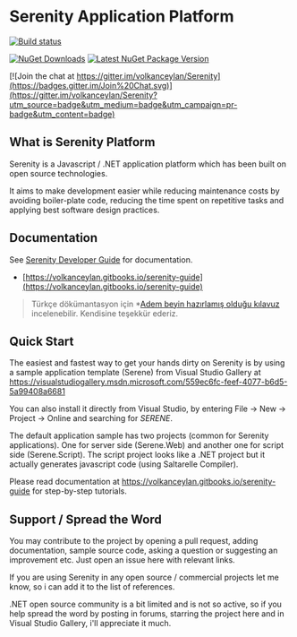Serenity Application Platform
=============================

[![Build status](https://ci.appveyor.com/api/projects/status/hfs2elisqkmg7fp7?svg=true)](https://ci.appveyor.com/project/volkanceylan/serenity)

[![NuGet Downloads](https://img.shields.io/nuget/dt/Serenity.Core.svg?label=NuGet%20Downloads)](http://www.nuget.org/packages/Serenity.Core/) [![Latest NuGet Package Version](https://img.shields.io/nuget/v/Serenity.Core.svg?label=Latest%20NuGet%20Package)](http://www.nuget.org/packages/Serenity.Core/)

[![Join the chat at https://gitter.im/volkanceylan/Serenity](https://badges.gitter.im/Join%20Chat.svg)](https://gitter.im/volkanceylan/Serenity?utm_source=badge&utm_medium=badge&utm_campaign=pr-badge&utm_content=badge)

## What is Serenity Platform

Serenity is a Javascript / .NET application platform which has been built on open source technologies. 

It aims to make development easier while reducing maintenance costs by avoiding boiler-plate code, reducing the time spent on repetitive tasks and applying best software design practices. 

## Documentation

See [Serenity Developer Guide](https://volkanceylan.gitbooks.io/serenity-guide) for documentation.

* [https://volkanceylan.gitbooks.io/serenity-guide](https://volkanceylan.gitbooks.io/serenity-guide)

> Türkçe dökümantasyon için *[Adem beyin hazırlamış olduğu kılavuz](https://www.gitbook.com/star/book/ademc/serenity-gelistirici-dokumani) incelenebilir. Kendisine teşekkür ederiz.

## Quick Start

The easiest and fastest way to get your hands dirty on Serenity is by using a sample application template (Serene) from Visual Studio Gallery at https://visualstudiogallery.msdn.microsoft.com/559ec6fc-feef-4077-b6d5-5a99408a6681

You can also install it directly from Visual Studio, by entering File -> New -> Project -> Online and searching for *SERENE*.

The default application sample has two projects (common for Serenity applications). One for server side (Serene.Web) and another one for script side (Serene.Script). The script project looks like a .NET project but it actually generates javascript code (using Saltarelle Compiler). 

Please read documentation at https://volkanceylan.gitbooks.io/serenity-guide for step-by-step tutorials.

## Support / Spread the Word

You may contribute to the project by opening a pull request, adding documentation, sample source code, asking a question or suggesting an improvement etc. Just open an issue here with relevant links.

If you are using Serenity in any open source / commercial projects let me know, so i can add it to the list of references.

.NET open source community is a bit limited and is not so active, so if you help spread the word by posting in forums, starring the project here and in Visual Studio Gallery, i'll appreciate it much.





